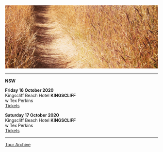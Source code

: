 ![](data/image/news/tourbanner2.jpg)


* * * * *

**NSW**

**Friday 16 October 2020**\
Kingscliff Beach Hotel **KINGSCLIFF**\
w Tex Perkins\
[Tickets](https://kingscliffbeachhotel.oztix.com.au/outlet/event/180aa220-f22e-43c8-b3c1-c880acedba0f?Event=116988) 

**Saturday 17 October 2020**\
Kingscliff Beach Hotel **KINGSCLIFF**\
w Tex Perkins  
[Tickets](https://kingscliffbeachhotel.oztix.com.au/outlet/event/8fff31f3-e152-47ec-92dd-9f167d3a6957?Event=116989) 

* * * * *


[Tour Archive](tour/archive)
